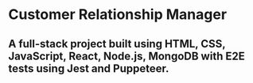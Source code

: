 # Customer Relationship Manager

## A full-stack project built using HTML, CSS, JavaScript, React, Node.js, MongoDB with E2E tests using Jest and Puppeteer.
